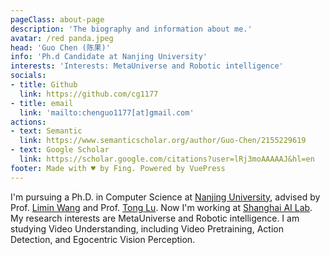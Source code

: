 ```yaml
---
pageClass: about-page
description: 'The biography and information about me.'
avatar: /red panda.jpeg
head: 'Guo Chen (陈果)'
info: 'Ph.d Candidate at Nanjing University'
interests: 'Interests: MetaUniverse and Robotic intelligence'
socials:
- title: Github
  link: https://github.com/cg1177
- title: email
  link: 'mailto:chenguo1177[at]gmail.com'
actions:
- text: Semantic
  link: https://www.semanticscholar.org/author/Guo-Chen/2155229619
- text: Google Scholar
  link: https://scholar.google.com/citations?user=lRj3moAAAAAJ&hl=en
footer: Made with ♥ by Fing. Powered by VuePress
---
```


<AboutCard :frontmatter="$page.frontmatter" >

I'm pursuing a Ph.D. in Computer Science at [Nanjing University](https://en.wikipedia.org/wiki/Nanjing_University), advised by Prof. [Limin Wang](http://wanglimin.github.io/) and Prof. [Tong Lu](https://cs.nju.edu.cn/lutong/index.htm). Now I'm working at [Shanghai AI Lab](https://www.shlab.org.cn/).
My research interests are MetaUniverse and Robotic intelligence. I am studying Video Understanding, including Video Pretraining, Action Detection, and Egocentric Vision Perception.

</AboutCard>

<style lang="stylus">

.theme-container.about-page .page
  background-color #e6ecf0
  min-height calc(100vh)
  
  .last-updated
    display none

</style>
